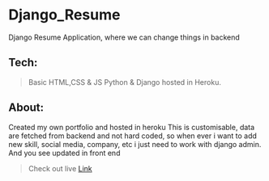 # Django_Resume
Django Resume Application, where we can change things in backend

## Tech:

> Basic HTML,CSS & JS
> Python & Django hosted in Heroku.

## About:

Created my own portfolio and hosted in heroku
This is customisable, data are fetched from backend and not hard coded, so when ever i want to add new skill, social media, company, etc i just need to work with django admin.
And you see updated in front end

> Check out live [Link](https://shijoshaji.herokuapp.com/)
